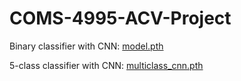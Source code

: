 # COMS-4995-ACV-Project

Binary classifier with CNN: [model.pth](https://drive.google.com/file/d/1vxKYC-lTgIN_uPRxgROswtFvvE083ftW/view?usp=sharing)

5-class classifier with CNN: [multiclass_cnn.pth](https://drive.google.com/file/d/1E8ZP-Tbbi1x-EZNz3FpBmI_x9WPzsbjK/view?usp=sharing)
